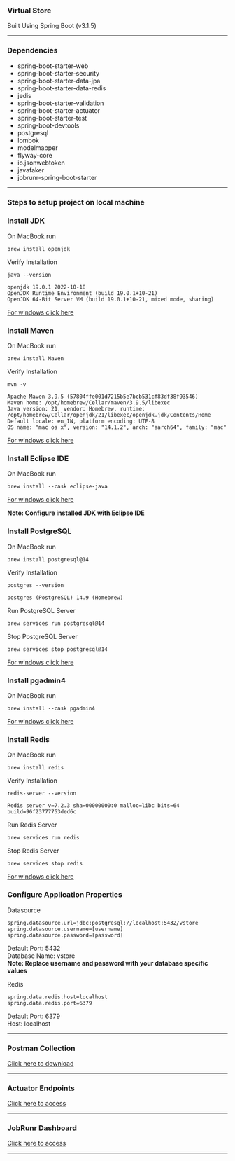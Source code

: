 ### Virtual Store 

Built Using Spring Boot (v3.1.5)

---

### Dependencies

* spring-boot-starter-web
* spring-boot-starter-security
* spring-boot-starter-data-jpa
* spring-boot-starter-data-redis
* jedis
* spring-boot-starter-validation
* spring-boot-starter-actuator
* spring-boot-starter-test
* spring-boot-devtools
* postgresql
* lombok
* modelmapper
* flyway-core
* io.jsonwebtoken
* javafaker
* jobrunr-spring-boot-starter

---

### Steps to setup project on local machine

### Install JDK

On MacBook run

```shell
brew install openjdk
```
Verify Installation
```shell
java --version
```
```shell
openjdk 19.0.1 2022-10-18
OpenJDK Runtime Environment (build 19.0.1+10-21)
OpenJDK 64-Bit Server VM (build 19.0.1+10-21, mixed mode, sharing)
```
[For windows click here](https://phoenixnap.com/kb/install-java-windows)

### Install Maven

On MacBook run

```shell
brew install Maven
```
Verify Installation
```shell
mvn -v
```
```shell
Apache Maven 3.9.5 (57804ffe001d7215b5e7bcb531cf83df38f93546)
Maven home: /opt/homebrew/Cellar/maven/3.9.5/libexec
Java version: 21, vendor: Homebrew, runtime: /opt/homebrew/Cellar/openjdk/21/libexec/openjdk.jdk/Contents/Home
Default locale: en_IN, platform encoding: UTF-8
OS name: "mac os x", version: "14.1.2", arch: "aarch64", family: "mac"
```
[For windows click here](https://phoenixnap.com/kb/install-maven-windows)


### Install Eclipse IDE

On MacBook run

```shell
brew install --cask eclipse-java
```
[For windows click here](https://www.eclipse.org/downloads/)

**Note: Configure installed JDK with Eclipse IDE**

### Install PostgreSQL

On MacBook run

```shell
brew install postgresql@14
```
Verify Installation
```shell
postgres --version
```
```shell
postgres (PostgreSQL) 14.9 (Homebrew)
```
Run PostgreSQL Server
```shell
brew services run postgresql@14
```
Stop PostgreSQL Server
```shell
brew services stop postgresql@14
```
[For windows click here](https://www.postgresql.org/download/)


### Install pgadmin4

On MacBook run

```shell
brew install --cask pgadmin4
```
[For windows click here](https://www.pgadmin.org/download/pgadmin-4-windows/)

### Install Redis

On MacBook run

```shell
brew install redis
```
Verify Installation
```shell
redis-server --version
```
```shell
Redis server v=7.2.3 sha=00000000:0 malloc=libc bits=64 build=96f23777753ded6c
```
Run Redis Server
```shell
brew services run redis
```
Stop Redis Server
```shell
brew services stop redis
```
[For windows click here](https://redis.io/docs/install/install-redis/install-redis-on-windows/)

### Configure Application Properties

Datasource
```shell
spring.datasource.url=jdbc:postgresql://localhost:5432/vstore 
spring.datasource.username=[username]
spring.datasource.password=[password]
```
Default Port: 5432 <br>
Database Name: vstore <br>
**Note: Replace username and password with your database specific values**

Redis
```shell
spring.data.redis.host=localhost
spring.data.redis.port=6379
```
Default Port: 6379 <br>
Host: localhost <br>

---

### Postman Collection

[Click here to download](https://github.com/iamazizbohra/spring-boot-virtual-store-backend/blob/master/Virtual-Store.postman_collection.json)

---

### Actuator Endpoints
[Click here to access](http://localhost:8080/api/v1/actuator)

---

### JobRunr Dashboard

[Click here to access](http://localhost:8000/)

---